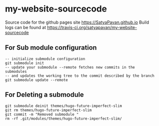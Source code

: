 # my-website-sourcecode
Source code for the github pages site https://SatyaPavan.github.io
Build logs can be found at https://travis-ci.org/satyapavan/my-website-sourcecode


## For Sub module configuration

```
-- initialize submodule configuration
git submodule init 
-- update your submodule --remote fetches new commits in the submodules
-- and updates the working tree to the commit described by the branch
git submodule update --remote
```

## For Deleting a submodule

```
git submodule deinit themes/hugo-future-imperfect-slim
git rm themes/hugo-future-imperfect-slim
git commit -m "Removed submodule "
rm -rf .git/modules/themes/hugo-future-imperfect-slim/
```
